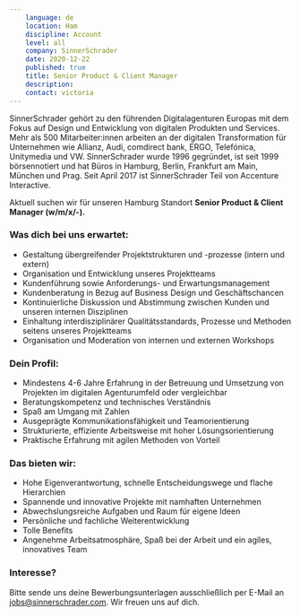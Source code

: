 ```yaml
---
    language: de
    location: Ham
    discipline: Account
    level: all
    company: SinnerSchrader
    date: 2020-12-22
    published: true
    title: Senior Product & Client Manager
    description: 
    contact: victoria
---
```


SinnerSchrader gehört zu den führenden Digitalagenturen Europas mit dem Fokus auf Design und Entwicklung von digitalen Produkten und Services. Mehr als 500 Mitarbeiter:innen arbeiten an der digitalen Transformation für Unternehmen wie Allianz, Audi, comdirect bank, ERGO, Telefónica, Unitymedia und VW. SinnerSchrader wurde 1996 gegründet, ist seit 1999 börsennotiert und hat Büros in Hamburg, Berlin, Frankfurt am Main, München und Prag. Seit April 2017 ist SinnerSchrader Teil von Accenture Interactive.

Aktuell suchen wir für unseren Hamburg Standort **Senior Product & Client Manager (w/m/x/-).**

### Was dich bei uns erwartet: 

- Gestaltung übergreifender Projektstrukturen und -prozesse (intern und extern)
- Organisation und Entwicklung unseres Projektteams
- Kundenführung sowie Anforderungs- und Erwartungsmanagement
- Kundenberatung in Bezug auf Business Design und Geschäftschancen
- Kontinuierliche Diskussion und Abstimmung zwischen Kunden und unseren internen Disziplinen
- Einhaltung interdisziplinärer Qualitätsstandards, Prozesse und Methoden seitens unseres Projektteams
- Organisation und Moderation von internen und externen Workshops 

### Dein Profil:

- Mindestens 4-6 Jahre Erfahrung in der Betreuung und Umsetzung von Projekten im digitalen Agenturumfeld oder vergleichbar
- Beratungskompetenz und technisches Verständnis
- Spaß am Umgang mit Zahlen
- Ausgeprägte Kommunikationsfähigkeit und Teamorientierung
- Strukturierte, effiziente Arbeitsweise mit hoher Lösungsorientierung
- Praktische Erfahrung mit agilen Methoden von Vorteil

### Das bieten wir:
 
- Hohe Eigenverantwortung, schnelle Entscheidungswege und flache Hierarchien
- Spannende und innovative Projekte mit namhaften Unternehmen
- Abwechslungsreiche Aufgaben und Raum für eigene Ideen
- Persönliche und fachliche Weiterentwicklung
- Tolle Benefits
- Angenehme Arbeitsatmosphäre, Spaß bei der Arbeit und ein agiles, innovatives Team
 
### Interesse?
 
Bitte sende uns deine Bewerbungsunterlagen ausschließlich per E-Mail an <jobs@sinnerschrader.com>. Wir freuen uns auf dich.
